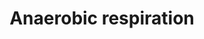 ---
annotations:
- id: PW:0000002
  parent: classic metabolic pathway
  type: Pathway Ontology
  value: classic metabolic pathway
authors:
- J.Heckman
- MaintBot
- Mkutmon
- Egonw
- Ariutta
description: ''
last-edited: 2016-08-22
organisms:
- Saccharomyces cerevisiae
redirect_from:
- /index.php/Pathway:WP575
- /instance/WP575
- /instance/WP575_r89136
revision: r89136
schema-jsonld:
- '@context': https://schema.org/
  '@id': https://wikipathways.github.io/pathways/WP575.html
  '@type': Dataset
  creator:
    '@type': Organization
    name: WikiPathways
  description: ''
  keywords:
  - D-lactate
  - FAD
  - FADH
  - FADH2
  - FMN
  - H+
  - H2
  - dihydroxy-acetone-phosphate
  - fumarate
  - glycerol-3-phosphate
  - glycerol-3-phosphate dehydrogenase
  - lactate
  - pyruvate
  - succinate
  - succinate dehydrogenase
  - ubiquinone (30)
  license: CC0
  name: Anaerobic respiration
seo: CreativeWork
title: Anaerobic respiration
wpid: WP575
---